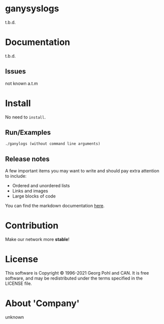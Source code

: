 # ganysyslogs
t.b.d.

# Documentation
t.b.d.

## Issues
not known a.t.m

# Install
No need to `install`.

## Run/Examples
```
./ganylogs (without command line arguments)
```

## Release notes
A few important items you may want to write and should pay extra attention to include:

* Ordered and unordered lists
* Links and images
* Large blocks of code

You can find the markdown documentation [here](https://docs.github.com/en/free-pro-team@latest/github/writing-on-github).

# Contribution
Make our network more **stable**!

# License
This software is Copyright © 1996-2021 Georg Pohl and CAN. It is free software, and may be redistributed under the terms specified in the LICENSE file.

# About 'Company'
unknown
